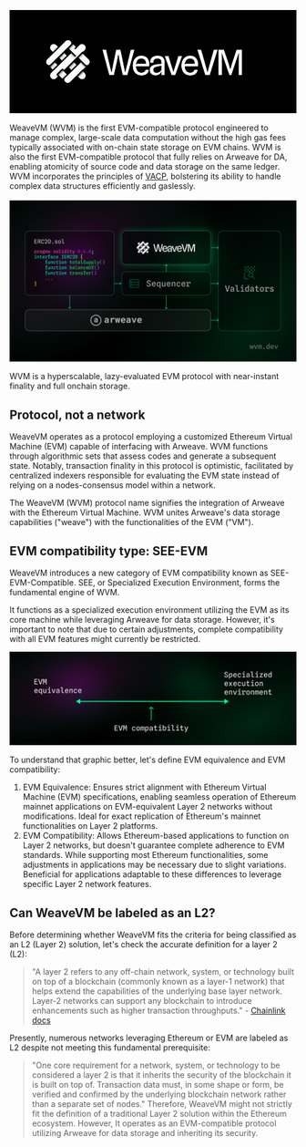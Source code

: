 ![img](./bg.png)

WeaveVM (WVM) is the first EVM-compatible protocol engineered to manage complex, large-scale data computation without the high gas fees typically associated with on-chain state storage on EVM chains. WVM is also the first EVM-compatible protocol that fully relies on Arweave for DA, enabling atomicity of source code and data storage on the same ledger. WVM incorporates the principles of [VACP](https://docs.wvm.dev/discover-weavevm/weavevm-and-vacp), bolstering its ability to handle complex data structures efficiently and gaslessly.

![img](./diagram.png)

WVM is a hyperscalable, lazy-evaluated EVM protocol with near-instant finality and full onchain storage.

## Protocol, not a network
WeaveVM operates as a protocol employing a customized Ethereum Virtual Machine (EVM) capable of interfacing with Arweave. WVM functions through algorithmic sets that assess codes and generate a subsequent state. Notably, transaction finality in this protocol is optimistic, facilitated by centralized indexers responsible for evaluating the EVM state instead of relying on a nodes-consensus model within a network.

The WeaveVM (WVM) protocol name signifies the integration of Arweave with the Ethereum Virtual Machine. WVM unites Arweave's data storage capabilities ("weave") with the functionalities of the EVM ("VM").

## EVM compatibility type: SEE-EVM
WeaveVM introduces a new category of EVM compatibility known as SEE-EVM-Compatible. SEE, or Specialized Execution Environment, forms the fundamental engine of WVM.

It functions as a specialized execution environment utilizing the EVM as its core machine while leveraging Arweave for data storage. However, it's important to note that due to certain adjustments, complete compatibility with all EVM features might currently be restricted.

![img](./scale.png)

To understand that graphic better, let's define EVM equivalence and EVM compatibility:

1. EVM Equivalence: Ensures strict alignment with Ethereum Virtual Machine (EVM) specifications, enabling seamless operation of Ethereum mainnet applications on EVM-equivalent Layer 2 networks without modifications. Ideal for exact replication of Ethereum's mainnet functionalities on Layer 2 platforms.
2. EVM Compatibility: Allows Ethereum-based applications to function on Layer 2 networks, but doesn't guarantee complete adherence to EVM standards. While supporting most Ethereum functionalities, some adjustments in applications may be necessary due to slight variations. Beneficial for applications adaptable to these differences to leverage specific Layer 2 network features.

## Can WeaveVM be labeled as an L2?
Before determining whether WeaveVM fits the criteria for being classified as an L2 (Layer 2) solution, let's check the accurate definition for a layer 2 (L2):

> "A layer 2 refers to any off-chain network, system, or technology built on top of a blockchain (commonly known as a layer-1 network) that helps extend the capabilities of the underlying base layer network. Layer-2 networks can support any blockchain to introduce enhancements such as higher transaction throughputs." - [Chainlink docs](https://chain.link/education-hub/what-is-layer-2)

Presently, numerous networks leveraging Ethereum or EVM are labeled as L2 despite not meeting this fundamental prerequisite:

> "One core requirement for a network, system, or technology to be considered a layer 2 is that it inherits the security of the blockchain it is built on top of. Transaction data must, in some shape or form, be verified and confirmed by the underlying blockchain network rather than a separate set of nodes."
Therefore, WeaveVM might not strictly fit the definition of a traditional Layer 2 solution within the Ethereum ecosystem. However, It operates as an EVM-compatible protocol utilizing Arweave for data storage and inheriting its security.
